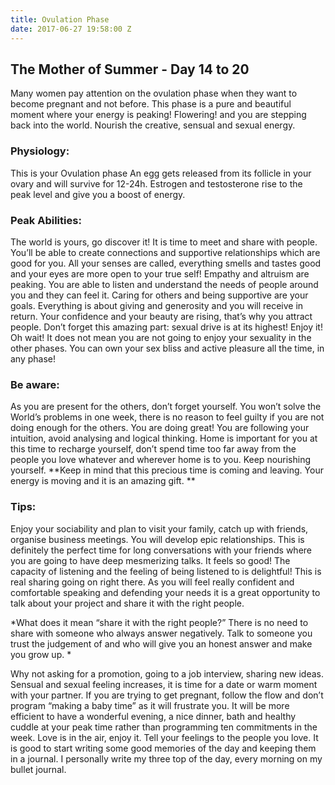 ```yaml
---
title: Ovulation Phase
date: 2017-06-27 19:58:00 Z
---
```


## The Mother of Summer - Day 14 to 20

Many women pay attention on the ovulation phase when they want to become pregnant and not before. This phase is a pure and beautiful moment where your energy is peaking! Flowering! and you are stepping back into the world. 
Nourish the creative, sensual and sexual energy. 

### Physiology:
This is your Ovulation phase 
An egg gets released from its follicle in your ovary and will survive for 12-24h. Estrogen and testosterone rise to the peak level and give you a boost of energy.

### Peak Abilities:
The world is yours, go discover it! 
It is time to meet and share with people. You’ll be able to create connections and supportive relationships which are good for you.
All your senses are called, everything smells and tastes good and your eyes are more open to your true self! 
Empathy and altruism are peaking. You are able to listen and understand the needs of people around you and they can feel it. 
Caring for others and being supportive are your goals.
Everything is about giving and generosity and you will receive in return.
Your confidence and your beauty are rising, that’s why you attract people.
Don’t forget this amazing part: sexual drive is at its highest! Enjoy it! Oh wait! It does not mean you are not going to enjoy your sexuality in the other phases. You can own your sex bliss and active pleasure all the time, in any phase! 

### Be aware:
As you are present for the others, don’t forget yourself.
You won’t solve the World’s problems in one week, there is no reason to feel guilty if you are not doing enough for the others. You are doing great!
You are following your intuition, avoid analysing and logical thinking.
Home is important for you at this time to recharge yourself, don’t spend time too far away from the people you love  whatever and wherever home is to you. Keep nourishing yourself.
**Keep in mind that this precious time is coming and leaving. Your energy is moving and it is an amazing gift. **

### Tips:
Enjoy your sociability and plan to visit your family, catch up with friends, organise business meetings. You will develop epic relationships. This is definitely the perfect time for long conversations with your friends where you are going to have deep mesmerizing talks. It feels so good! 
The capacity of listening and the feeling of being listened to is delightful! This is real sharing going on right there. 
As you will feel really confident and comfortable speaking and defending your needs it is a great opportunity to talk about your project and share it with the right people. 

*What does it mean “share it with the right people?” 
There is no need to share with someone who always answer negatively. Talk to someone you trust the judgement of and who will give you an honest answer and make you grow up. 
*

Why not asking for a promotion, going to a job interview, sharing new ideas.
Sensual and sexual feeling increases, it is time for a date or warm moment with your partner.
If you are trying to get pregnant, follow the flow and don’t program “making a baby time” as it will frustrate you. It will be more efficient to have a wonderful evening, a nice dinner, bath and healthy cuddle at your peak time rather than programming ten commitments in the week. Love is in the air, enjoy it. 
Tell your feelings to the people you love. 
It is good to start writing some good memories of the day and keeping them in a journal. I personally write my three top of the day, every morning on my bullet journal. 


